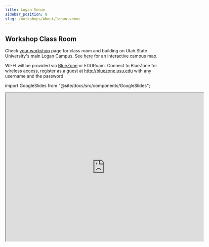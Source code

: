 ```yaml
---
title: Logan Venue
sidebar_position: 8
slug: /Workshops/About/logan-venue
---
```


## Workshop Class Room


Check [your workshop](/Workshops/workshop-schedules/) page for class room and building on Utah State University's main Logan Campus. See [here](http://www.usu.edu/map/index.cfm?id=52) for an interactive campus map.

WI-FI will be provided via [BlueZone](https://bluezone.usu.edu/) or EDURoam. Connect to BlueZone for wireless access, register as a guest at http://bluezone.usu.edu with  any username and the password


import GoogleSlides from "@site/docs/src/components/GoogleSlides";

<iframe src="https://www.google.com/maps/d/embed?mid=1DI5Z3CgQDY079B43QUD3GkfTdTA" width="640" height="480" style={{ width: '100%', maxWidth: 640, height: 480, border: 0 }} title="Logan Campus Map" />

## Field Trip

If your workshop includes a field trip, you will want waders and wading boots. Please ensure that your waders and boots have been properly disinfected, cleaned and dried. If you don't have your own waders let us know so we can bring some for you. We recommended that you bring:

- Chest waders and wading boots (thoroughly dried and disinfected w/ bleach or 409 solution)
- A dry change of clothes (just in case) never hurts 
- Thermal layers for inclement weather
- Outer shell rain jacket for potential rain/snow
- A hat
- Sunglasses (polarized help for seeing in the water)
- Sunscreen
- A water bottle
- A camera (optional)
- A notepad and pencil (optional)

Weather can change quickly in the mountains. Dress accordingly and be prepared for rain or light snow if we happen to be that unlucky.

## Driving to Logan & Parking

For driving instructions to campus, see [here (http://www.usu.edu/visit/directions/)](http://www.usu.edu/visit/directions/). If you are driving to Logan, you can park in the [Parking Terrace](http://parking.usu.edu/files/uploads/Visitor%20Parking.pdf) for 7.50 dollars per day (free if staying at University Inn).  If you prefer you can buy a visitors parking pass for 5 a day and they will assign you a parking lot to park in.  Parking passes can be bought after 7:30 am at the visitors information center, or at the Parking office (800 East and about 1250 North).

* [Graphic campus map](http://it.usu.edu/htm/services/campus-map)
* [Interactive campus map](http://www.usu.edu/map/)
* [Parking office](https://parking.usu.edu/htm/visitors)

## ![img](https://mail.google.com/mail/images/cleardot.gif)Air Travel

The nearest airport is Salt Lake International (SLC), about 90 minutes from the University.  To get to Logan, you can either rent a car or take an airport shuttle.  [Salt Lake Express](https://saltlakeexpress.com/) operates airport shuttles that travel to Logan, and can drop you off or pick you up on campus at the University Inn.  You can also rent a car at the Salt Lake International Airport.

## Local Lodging

There are several [lodging options in Logan](http://www.tripadvisor.com/SmartDeals-g57049-Logan_Utah-Hotel-Deals.html), including motels from low to mid price range (there are not any high end hotels in Logan).  For convenience to the course, we recommend the [University Inn](http://uicc.usu.edu/), as it is part of Utah State University’s campus and the workshop will take place in the same building. We have reserved a block of rooms for the workshop at the University Inn for a reduced rate. When you make your booking mention 'GCD Workshop' (Contact 800-231-5634).

Other options include home/cabin rentals on [VRBO](http://www.vrbo.com/vacation-rentals/usa/utah/logan?) and [Homeway](http://www.homeaway.com/vacation-rental/p340210vb#amenities).

## Coffee, Tea, Snacks

We are right next door to the [Quadside Cafe](http://www.usu.edu/dining/htm/the-quadside-cafe), which offers coffee from [Cafee Ibis](https://caffeibis.com/). Registered participants will be given a voucher to use at the Quadside Cafe on coffees, teas and snacks (lunch excluded). 

## Lunch

Participants will be responsible for their own lunches. We will provide box lunches if we are in the  field. There are a variety of options on campus including:

- [Quadside Cafe](http://www.usu.edu/dining/htm/the-quadside-cafe)
- [Artists Block Cafe and Bakery](/Help/Workshops/syllabus/goog_1365199944)
- [Cafe on the Quad](http://usu.edu/dining/htm/cafe-on-the-quad)
- [The Hub](http://usu.edu/dining/htm/the-hub)
- [The Junction](http://usu.edu/dining/htm/the-junction)



